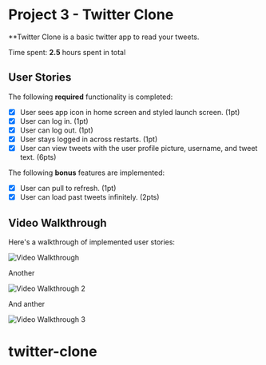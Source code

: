 # Project 3 - Twitter Clone

\*\*Twitter Clone is a basic twitter app to read your tweets.

Time spent: **2.5** hours spent in total

## User Stories

The following **required** functionality is completed:

- [x] User sees app icon in home screen and styled launch screen. (1pt)
- [x] User can log in. (1pt)
- [x] User can log out. (1pt)
- [x] User stays logged in across restarts. (1pt)
- [x] User can view tweets with the user profile picture, username, and tweet text. (6pts)

The following **bonus** features are implemented:

- [x] User can pull to refresh. (1pt)
- [x] User can load past tweets infinitely. (2pts)

## Video Walkthrough

Here's a walkthrough of implemented user stories:


<img src='http://g.recordit.co/rx5X0rIL1D.gif' title='Video Walkthrough' width='' alt='Video Walkthrough' />


Another


<img src='http://g.recordit.co/S4P0VhyeD6.gif' title='Video Walkthrough 2' width='' alt='Video Walkthrough 2' />


And anther


<img src='http://g.recordit.co/Hl9cFHevz0.gif' title='Video Walkthrough 3' width='' alt='Video Walkthrough 3' />

# twitter-clone
